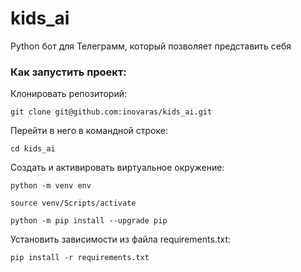 # kids_ai
Python бот для Телеграмм, который позволяет представить себя

### Как запустить проект:

Клонировать репозиторий:

```
git clone git@github.com:inovaras/kids_ai.git
```

Перейти в него в командной строке:
```
cd kids_ai
```

Cоздать и активировать виртуальное окружение:

```
python -m venv env
```

```
source venv/Scripts/activate
```

```
python -m pip install --upgrade pip
```

Установить зависимости из файла requirements.txt:

```
pip install -r requirements.txt
```


